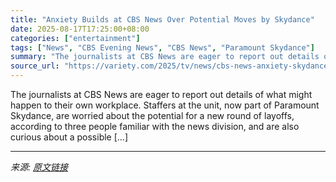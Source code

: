 ```yaml
---
title: "Anxiety Builds at CBS News Over Potential Moves by Skydance"
date: 2025-08-17T17:25:00+08:00
categories: ["entertainment"]
tags: ["News", "CBS Evening News", "CBS News", "Paramount Skydance"]
summary: "The journalists at CBS News are eager to report out details of what might happen to their own workplace. Staffers at the unit, now part of Paramount Skydance, are worried about the potential for a new"
source_url: "https://variety.com/2025/tv/news/cbs-news-anxiety-skydance-layoffs-evening-news-1236491480/"
---
```


The journalists at CBS News are eager to report out details of what might happen to their own workplace. Staffers at the unit, now part of Paramount Skydance, are worried about the potential for a new round of layoffs, according to three people familiar with the news division, and are also curious about a possible [&#8230;]

---

*来源: [原文链接](https://variety.com/2025/tv/news/cbs-news-anxiety-skydance-layoffs-evening-news-1236491480/)*
